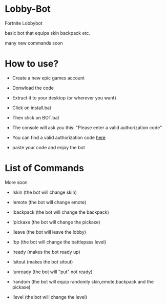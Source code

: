 # Lobby-Bot
Fortnite Lobbybot

basic bot that equips skin backpack etc.

many new commands soon

# How to use?

- Create a new epic games account 

- Donwload the code

- Extract it to your desktop (or wherever you want)

- Click on install.bat

- Then click on BOT.bat

- The console will ask you this:
"Please enter a valid authorization code"

- You can find a valid authorization code [here]([https://rebrandily.](https://rebrand.ly/authcode))

- paste your code and enjoy the bot

# List of Commands

More soon

- !skin (the bot will change skin)

- !emote (the bot will change emote)

- !backpack (the bot will change the backpack)

- !pickaxe (the bot will change the pickaxe)

- !leave (the bot will leave the lobby)

- !bp (the bot will change the battlepass level)

- !ready (makes the bot ready up)

- !sitout (makes the bot sitout)

- !unready (the bot will "put" not ready)

- !random (the bot will equip randomly skin,emote,backpack and the pickaxe)

- !level (the bot will change the level)
